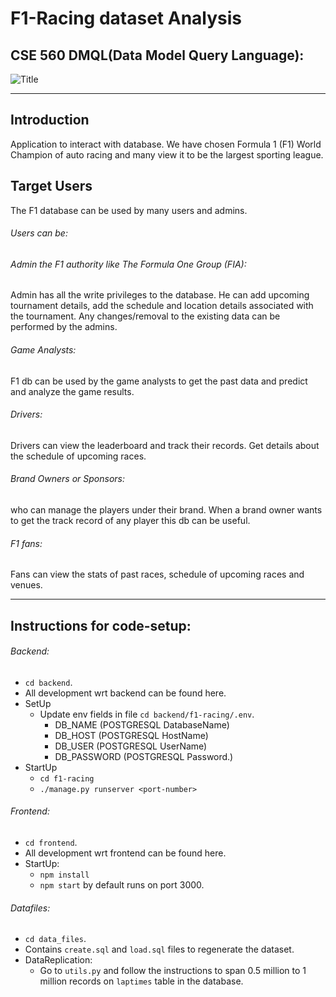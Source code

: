 # F1-Racing dataset Analysis

## CSE 560 DMQL(Data Model Query Language):
![](erDiagram.png?raw=true "Title")

---

## Introduction
Application to interact with database. We have chosen Formula 1 (F1) World Champion of auto racing and many view it to be the largest sporting league.
## Target Users
The F1 database can be used by many users and admins.
###### Users can be:
###### Admin the F1 authority like The Formula One Group (FIA):
Admin has all the write privileges to the database. He can add upcoming tournament details, add the schedule and location details associated with the tournament. Any changes/removal to the existing data can be performed by the admins.
###### Game Analysts:
F1 db can be used by the game analysts to get the past data and predict and analyze the game results.
###### Drivers:
Drivers can view the leaderboard and track their records. Get details about the schedule of upcoming races.
###### Brand Owners or Sponsors:
who can manage the players under their brand. When a brand owner wants to get the track record of any player this db can be useful.
###### F1 fans:
Fans can view the stats of past races, schedule of upcoming races and venues.

---

## Instructions for code-setup:

###### Backend:
- `cd backend`.
- All development wrt backend can be found here.
- SetUp
  - Update env fields in file `cd backend/f1-racing/.env`. 
    - DB_NAME (POSTGRESQL DatabaseName)
    - DB_HOST (POSTGRESQL HostName)
    - DB_USER (POSTGRESQL UserName)
    - DB_PASSWORD (POSTGRESQL Password.)
- StartUp
  - `cd f1-racing`
  - `./manage.py runserver <port-number>`

###### Frontend:
- `cd frontend`.
- All development wrt frontend can be found here.
- StartUp:
  - `npm install`
  - `npm start` by default runs on port 3000.

###### Datafiles:
- `cd data_files`. 
- Contains `create.sql` and `load.sql` files to regenerate the dataset.
- DataReplication:
  - Go to `utils.py` and follow the instructions to span 0.5 million to 1 million records on `laptimes` table in the database.
